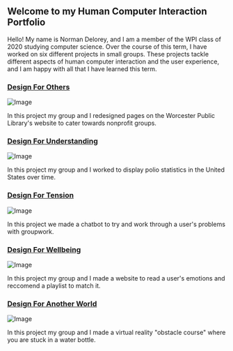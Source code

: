 ## Welcome to my Human Computer Interaction Portfolio
Hello! My name is Norman Delorey, and I am a member of the WPI class of 2020 studying computer science. Over the course of this term,
I have worked on six different projects in small groups. These projects tackle different aspects of human computer interaction and the
user experience, and I am happy with all that I have learned this term.

### [Design For Others](https://medium.com/@mariana0pachon/design-for-others-the-worcester-public-library-for-nonprofit-groups-4341abbbba4c)
![Image](https://cdn-images-1.medium.com/max/1200/1*yKMzXpYnRiKf1n7XSHVisQ.png)

In this project my group and I redesigned pages on the Worcester Public Library's website to cater towards nonprofit groups.

### [Design For Understanding](https://medium.com/@hayley.boigenzahn/design-for-understanding-17e78406b29b)
![Image](https://cdn-images-1.medium.com/max/1000/1*kxQBt-wrjx7ZlfBcpqC3Wg.jpeg)

In this project my group and I worked to display polio statistics in the United States over time.

### [Design For Tension](https://medium.com/@mcollins_68725/design-for-tension-a77e408277af)
![Image](https://cdn-images-1.medium.com/max/800/1*k_OdLU53QtcyyED-3NQphw.png)

In this project we made a chatbot to try and work through a user's problems with groupwork.

### [Design For Wellbeing](https://medium.com/@pawandodani/design-for-wellbeing-163aeea0f2ff)
![Image](https://cdn-images-1.medium.com/max/600/1*bprbC9VbncIYkNSYAPwFMA.jpeg)

In this project my group and I made a website to read a user's emotions and reccomend a playlist to match it.

### [Design For Another World](https://medium.com/@robertharrison43/design-for-another-world-603bed415e64)
![Image](https://cdn-images-1.medium.com/max/800/0*pkGMjdGGXh3ti-v-.)

In this project my group and I made a virtual reality "obstacle course" where you are stuck in a water bottle.
